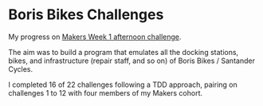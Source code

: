 # Boris Bikes Challenges

My progress on [Makers Week 1 afternoon challenge](https://github.com/makersacademy/course/blob/master/boris_bikes/0_challenge_map.md).

The aim was to build a program that emulates all the docking stations, bikes, and infrastructure (repair staff, and so on) of Boris Bikes / Santander Cycles.

I completed 16 of 22 challenges following a TDD approach, pairing on challenges 1 to 12 with four members of my Makers cohort.
